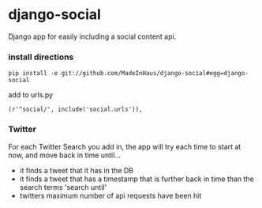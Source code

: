 django-social
=============

Django app for easily including a social content api.


### install directions
    pip install -e git://github.com/MadeInHaus/django-social#egg=django-social  

add to urls.py  

    (r'^social/', include('social.urls')),  



### Twitter
For each Twitter Search you add in, the app will try each time to start at now, and move back in time until... 
- it finds a tweet that it has in the DB
- it finds a tweet that has a timestamp that is further back in time than the search terms 'search until'
- twitters maximum number of api requests have been hit
